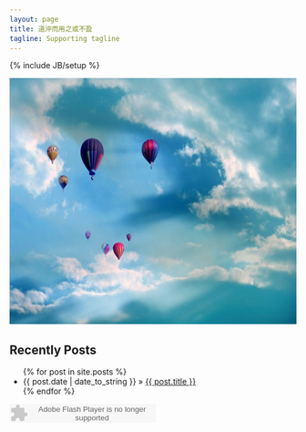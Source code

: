 ```yaml
---
layout: page
title: 道沖而用之或不盈
tagline: Supporting tagline
---
```

{% include JB/setup %}


  
<img src="/assets/images/p.jpg" width="700" height="432">




## Recently Posts

<ul class="posts">
  {% for post in site.posts %}
    <li><span>{{ post.date | date_to_string }}</span> &raquo;
	<a href="{{ BASE_PATH }}{{ post.url }}">{{ post.title }}</a></li>
  {% endfor %}
</ul>

<embed src="http://www.xiami.com/widget/0_1320787/singlePlayer.swf" type="application/x-shockwave-flash" width="257" height="33" wmode="transparent"></embed>




